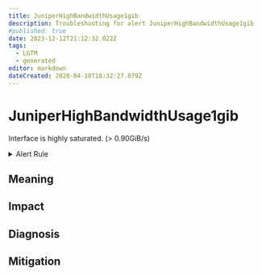 ```yaml
---
title: JuniperHighBandwidthUsage1gib
description: Troubleshooting for alert JuniperHighBandwidthUsage1gib
#published: true
date: 2023-12-12T21:12:32.022Z
tags: 
  - LGTM
  - generated
editor: markdown
dateCreated: 2020-04-10T18:32:27.079Z
---
```


# JuniperHighBandwidthUsage1gib

Interface is highly saturated. (> 0.90GiB/s)

<details>
  <summary>Alert Rule</summary>

{{% rule "juniper/czerwonk-junos-exporter.yml" "JuniperHighBandwidthUsage1gib" %}}

{{% comment %}}

```yaml
alert: JuniperHighBandwidthUsage1gib
expr: rate(junos_interface_transmit_bytes[1m]) * 8 > 1e+9 * 0.90
for: 1m
labels:
    severity: critical
annotations:
    summary: Juniper high Bandwidth Usage 1GiB (instance {{ $labels.instance }})
    description: |-
        Interface is highly saturated. (> 0.90GiB/s)
          VALUE = {{ $value }}
          LABELS = {{ $labels }}
    runbook: https://github.com/srerun/prometheus-alerts/blob/main/content/runbooks/czerwonk-junos-exporter/JuniperHighBandwidthUsage1gib.md

```

{{% /comment %}}

</details>


## Meaning
[//]: # "Short paragraph that explains what the alert means"


## Impact
[//]: # "What could / will happen if the alert is not addressed"



## Diagnosis
[//]: # "Steps to take to identify the cause of the problem"



## Mitigation
[//]: # "The steps necessary to resolve the alert"

